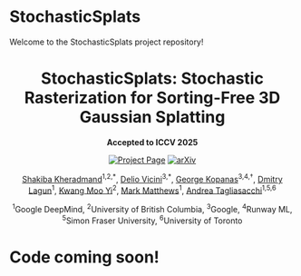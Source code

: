 # StochasticSplats

Welcome to the StochasticSplats project repository!

<div align="center">
  <h1><b>StochasticSplats</b>: Stochastic Rasterization for Sorting-Free 3D Gaussian Splatting</h1>
  
  <p><strong>Accepted to ICCV 2025</strong></p>
  
  <p>
      <a href="https://ubc-vision.github.io/stochasticsplats/"><img src="https://img.shields.io/badge/Project-Page-blue?style=for-the-badge" alt="Project Page"></a>
      <a href="https://arxiv.org/abs/2503.24366"><img src="https://img.shields.io/badge/arXiv-2503.24366-b31b1b?style=for-the-badge" alt="arXiv"></a>
  </p>

  <p>
    <a href="https://shakibakh.github.io/">Shakiba Kheradmand</a><sup>1,2,*</sup>,
    <a href="https://dvicini.github.io/">Delio Vicini</a><sup>3,*</sup>,
    <a href="https://grgkopanas.github.io/">George Kopanas</a><sup>3,4,†</sup>,
    <a href="https://scholar.google.com/citations?user=sY8lt7AAAAAJ&hl=en">Dmitry Lagun</a><sup>1</sup>,
    <a href="https://www.cs.ubc.ca/~kmyi/">Kwang Moo Yi</a><sup>2</sup>,
    <a href="https://scholar.google.com/citations?user=glZNrscAAAAJ&hl=en">Mark Matthews</a><sup>1</sup>,
    <a href="https://theialab.ca/">Andrea Tagliasacchi</a><sup>1,5,6</sup>
  </p>

  <p>
    <sup>1</sup>Google DeepMind, <sup>2</sup>University of British Columbia, <sup>3</sup>Google, <sup>4</sup>Runway ML, <sup>5</sup>Simon Fraser University, <sup>6</sup>University of Toronto
  </p>
</div>


# Code coming soon!
